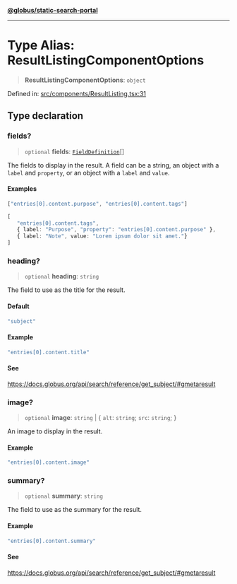 [**@globus/static-search-portal**](../../README.md)

***

# Type Alias: ResultListingComponentOptions

> **ResultListingComponentOptions**: `object`

Defined in: [src/components/ResultListing.tsx:31](https://github.com/globus/static-search-portal/blob/01d1d33d3d0989c593fada6bb539073cee27ae57/src/components/ResultListing.tsx#L31)

## Type declaration

### fields?

> `optional` **fields**: [`FieldDefinition`](FieldDefinition.md)[]

The fields to display in the result.
A field can be a string, an object with a `label` and `property`, or an object with a `label` and `value`.

#### Examples

```ts
["entries[0].content.purpose", "entries[0].content.tags"]
```

```ts
[
   "entries[0].content.tags",
   { label: "Purpose", "property": "entries[0].content.purpose" },
   { label: "Note", value: "Lorem ipsum dolor sit amet."}
]
```

### heading?

> `optional` **heading**: `string`

The field to use as the title for the result.

#### Default

```ts
"subject"
```

#### Example

```ts
"entries[0].content.title"
```

#### See

https://docs.globus.org/api/search/reference/get_subject/#gmetaresult

### image?

> `optional` **image**: `string` \| \{ `alt`: `string`; `src`: `string`; \}

An image to display in the result.

#### Example

```ts
"entries[0].content.image"
```

### summary?

> `optional` **summary**: `string`

The field to use as the summary for the result.

#### Example

```ts
"entries[0].content.summary"
```

#### See

https://docs.globus.org/api/search/reference/get_subject/#gmetaresult
